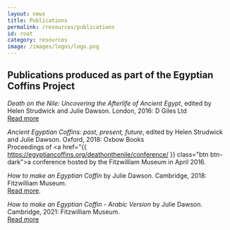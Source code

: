 ```yaml
---
layout: news
title: Publications
permalink: /resources/publications
id: root
category: resources
image: /images/logos/logo.png
---
```


## Publications produced as part of the Egyptian Coffins Project

*Death on the Nile: Uncovering the Afterlife of Ancient Egypt*, edited by Helen Strudwick and Julie Dawson. London, 2016: D Giles Ltd <br>
<a href="{{ https://egyptiancoffins.org/deathonthenile/catalogue/ }}" class="btn btn-dark">Read more</a>

*Ancient Egyptian Coffins: past, present, future*, edited by Helen Strudwick and Julie Dawson. Oxford, 2018: Oxbow Books <br>
Proceedings of <a href="{{ https://egyptiancoffins.org/deathonthenile/conference/ }} class="btn btn-dark">a conference</a> hosted by the Fitzwilliam Museum 
in April 2016.

*How to make an Egyptian Coffin* by Julie Dawson. Cambridge, 2018: Fitzwilliam Museum. <br> 
<a href="{{ https://egyptiancoffins.org/news/how-to-make-an-egyptian-coffin }}" class="btn btn-dark">Read more</a>.

*How to make an Egyptian Coffin - Arabic Version* by Julie Dawson. Cambridge, 2021: Fitzwilliam Museum. <br>
<a href="{{ https://egyptiancoffins.org/news/how-to-make-an-egyptian-coffin-Arabic) }}" class="btn btn-dark">Read more</a>

